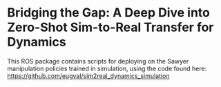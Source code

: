 # Bridging the Gap: A Deep Dive into Zero-Shot Sim-to-Real Transfer for Dynamics

This ROS package contains scripts for deploying on the Sawyer manipulation policies trained in simulation,
using the code found here: https://github.com/eugval/sim2real_dynamics_simulation
